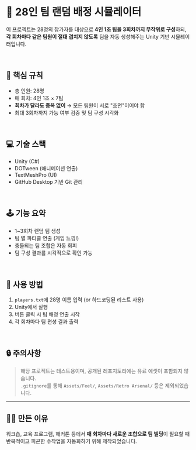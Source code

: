 # 🧠 28인 팀 랜덤 배정 시뮬레이터

이 프로젝트는 28명의 참가자를 대상으로 **4인 1조 팀을 3회차까지 무작위로 구성**하되,  
**각 회차마다 같은 팀원이 절대 겹치지 않도록** 팀을 자동 생성해주는 Unity 기반 시뮬레이터입니다.

<br/>

## 🎯 핵심 규칙
- 총 인원: 28명
- 매 회차: 4인 1조 × 7팀
- **회차가 달라도 중복 없이** → 모든 팀원이 서로 "초면"이어야 함
- 최대 3회차까지 가능 여부 검증 및 팀 구성 시각화

<br/>

## 💻 기술 스택
- Unity (C#)
- DOTween (애니메이션 연출)
- TextMeshPro (UI)
- GitHub Desktop 기반 Git 관리

<br/>

## 🕹️ 기능 요약
- 1~3회차 랜덤 팀 생성
- 팀 별 파티클 연출 (게임 느낌!)
- 충돌되는 팀 조합은 자동 회피
- 팀 구성 결과를 시각적으로 확인 가능

<br/>

## 📁 사용 방법
1. `players.txt`에 28명 이름 입력 (or 하드코딩된 리스트 사용)
2. Unity에서 실행
3. 버튼 클릭 시 팀 배정 연출 시작
4. 각 회차마다 팀 편성 결과 출력

<br/>

## 🔒 주의사항
> 해당 프로젝트는 테스트용이며, 공개된 레포지토리에는 유료 에셋이 포함되지 않습니다.  
> `.gitignore`를 통해 `Assets/Feel/`, `Assets/Retro Arsenal/` 등은 제외되었습니다.

---

## 🙋‍♂️ 만든 이유
워크숍, 교육 프로그램, 해커톤 등에서 **매 회차마다 새로운 조합으로 팀 빌딩**이 필요할 때  
반복적이고 피곤한 수작업을 자동화하기 위해 제작되었습니다.
